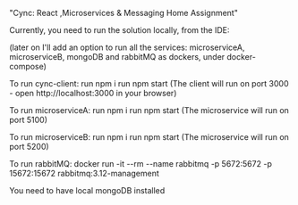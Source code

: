 "Cync: React ,Microservices & Messaging Home Assignment"

Currently, you need to run the solution locally, from the IDE:

(later on I'll add an option to run all the services: microserviceA, microserviceB, mongoDB and rabbitMQ as dockers, under docker-compose)

To run cync-client:
  run npm i
  run npm start
  (The client will run on port 3000 - open http://localhost:3000 in your browser)

To run microserviceA:
  run npm i
  run npm start
  (The microservice will run on port 5100)

To run microserviceB:
  run npm i
  run npm start
  (The microservice will run on port 5200)

To run rabbitMQ:
  docker run -it --rm --name rabbitmq -p 5672:5672 -p 15672:15672 rabbitmq:3.12-management

You need to have local mongoDB installed
